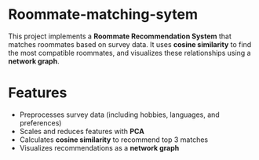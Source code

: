 # Roommate-matching-sytem

This project implements a **Roommate Recommendation System** that matches roommates based on survey data. It uses **cosine similarity** to find the most compatible roommates, and visualizes these relationships using a **network graph**.


# Features

- Preprocesses survey data (including hobbies, languages, and preferences)
- Scales and reduces features with **PCA**
- Calculates **cosine similarity** to recommend top 3 matches
- Visualizes recommendations as a **network graph**


